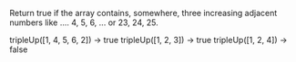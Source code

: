 Return true if the array contains, somewhere, three increasing adjacent numbers like .... 4, 5, 6, ... or 23, 24, 25.

tripleUp([1, 4, 5, 6, 2]) → true
tripleUp([1, 2, 3]) → true
tripleUp([1, 2, 4]) → false